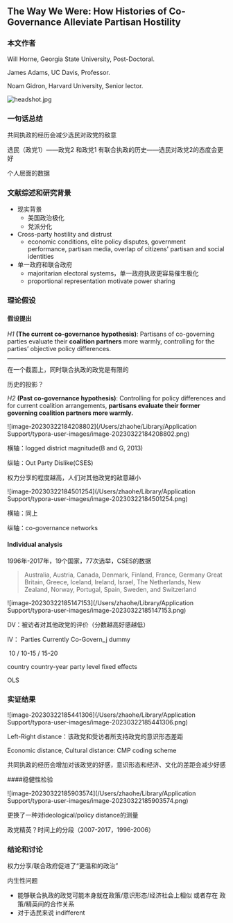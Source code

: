## The Way We Were: How Histories of Co-Governance Alleviate Partisan Hostility

### 本文作者

Will Horne, Georgia State University, Post-Doctoral. 

James Adams, UC Davis, Professor. 

Noam Gidron, Harvard University, Senior lector. 

![headshot.jpg](https://images.squarespace-cdn.com/content/v1/5d62e51a4f1a800001c00d1a/1600356053184-H98X2TVU59UWKL6L8RKR/headshot.jpg?format=1000w)

### 一句话总结

共同执政的经历会减少选民对政党的敌意

选民（政党1）——政党2 和政党1 有联合执政的历史——选民对政党2的态度会更好

个人层面的数据

### 文献综述和研究背景

- 现实背景
	- 美国政治极化
	- 党派分化
- Cross-party hostility and distrust
	- economic conditions, elite policy disputes, government performance, partisan media, overlap of citizens' partisan and social identities
- 单一政府和联合政府
	- majoritarian electoral systems，单一政府执政更容易催生极化
	- proportional representation motivate power sharing

### 理论假设

#### 假设提出

*H1* **(The current co-governance hypothesis)**: Partisans of co-governing parties evaluate their **coalition partners** more warmly, controlling for the parties’ objective policy differences.

---

在一个截面上，同时联合执政的政党是有限的

历史的投影？

*H2* **(Past co-governance hypothesis)**: Controlling for policy differences and for current coalition arrangements, **partisans evaluate their former governing coalition partners more warmly.**



![image-20230322184208802](/Users/zhaohe/Library/Application Support/typora-user-images/image-20230322184208802.png)

横轴：logged district magnitude(B and G, 2013)

纵轴：Out Party Dislike(CSES)

权力分享的程度越高，人们对其他政党的敌意越小

![image-20230322184501254](/Users/zhaohe/Library/Application Support/typora-user-images/image-20230322184501254.png)

横轴：同上

纵轴：co-governance networks

#### Individual analysis

1996年-2017年，19个国家，77次选举，CSES的数据

> Australia, Austria, Canada, Denmark, Finland, France, Germany Great Britain, Greece, Iceland, Ireland, Israel, The Netherlands, New Zealand, Norway, Portugal, Spain, Sweden, and Switzerland

![image-20230322185147153](/Users/zhaohe/Library/Application Support/typora-user-images/image-20230322185147153.png)

DV：被访者对其他政党的评价（分数越高好感越低）

IV： Parties Currently Co-Govern_j 	dummy

​		10 / 10-15 / 15-20

country country-year party level fixed effects

OLS

### 实证结果

![image-20230322185441306](/Users/zhaohe/Library/Application Support/typora-user-images/image-20230322185441306.png)

Left-Right distance：该政党和受访者所支持政党的意识形态差距

Economic distance, Cultural distance: CMP coding scheme

共同执政的经历会增加对该政党的好感，意识形态和经济、文化的差距会减少好感

####稳健性检验

![image-20230322185903574](/Users/zhaohe/Library/Application Support/typora-user-images/image-20230322185903574.png)

更换了一种对ideological/policy distance的测量

政党精英？时间上的分段（2007-2017，1996-2006）

### 结论和讨论

权力分享/联合政府促进了“更温和的政治”



内生性问题

- 能够联合执政的政党可能本身就在政策/意识形态/经济社会上相似 或者存在 政策/精英间的合作关系
- 对于选民来说 indifferent

